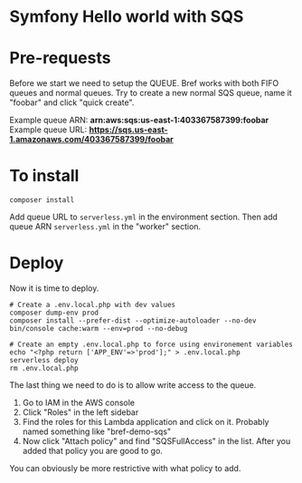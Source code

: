# Symfony Hello world with SQS

# Pre-requests

Before we start we need to setup the QUEUE. Bref works with both FIFO queues and normal queues. Try to create a new normal
SQS queue, name it "foobar" and  click "quick create". 

Example queue ARN: **arn:aws:sqs:us-east-1:403367587399:foobar**
Example queue URL: **https://sqs.us-east-1.amazonaws.com/403367587399/foobar**

# To install

```
composer install
```

Add queue URL to `serverless.yml` in the environment section. Then add queue ARN  `serverless.yml` in the 
"worker" section.  

# Deploy

Now it is time to deploy.
```
# Create a .env.local.php with dev values
composer dump-env prod
composer install --prefer-dist --optimize-autoloader --no-dev
bin/console cache:warm --env=prod --no-debug

# Create an empty .env.local.php to force using environement variables
echo "<?php return ['APP_ENV'=>'prod'];" > .env.local.php
serverless deploy
rm .env.local.php
```

The last thing we need to do is to allow write access to the queue. 

1. Go to IAM in the AWS console
2. Click "Roles" in the left sidebar
3. Find the roles for this Lambda application and click on it. Probably named something like "bref-demo-sqs"
4. Now click "Attach policy" and find "SQSFullAccess" in the list. After you added that policy you are good to go. 

You can obviously be more restrictive with what policy to add. 

